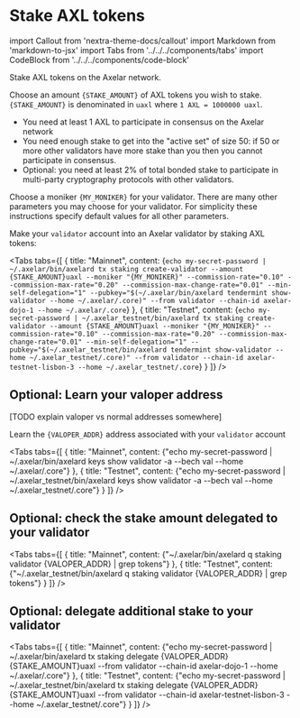 # Stake AXL tokens

import Callout from 'nextra-theme-docs/callout'
import Markdown from 'markdown-to-jsx'
import Tabs from '../../../components/tabs'
import CodeBlock from '../../../components/code-block'

Stake AXL tokens on the Axelar network.

Choose an amount `{STAKE_AMOUNT}` of AXL tokens you wish to stake. `{STAKE_AMOUNT}` is denominated in `uaxl` where `1 AXL = 1000000 uaxl`.

* You need at least 1 AXL to participate in consensus on the Axelar network
* You need enough stake to get into the "active set" of size 50: if 50 or more other validators have more stake than you then you cannot participate in consensus.
* Optional: you need at least 2% of total bonded stake to participate in multi-party cryptography protocols with other validators.

Choose a moniker `{MY_MONIKER}` for your validator. There are many other parameters you may choose for your validator. For simplicity these instructions specify default values for all other parameters.

Make your `validator` account into an Axelar validator by staking AXL tokens:

<Tabs tabs={[
  {
    title: "Mainnet",
    content: <CodeBlock language="bash">
{`echo my-secret-password | ~/.axelar/bin/axelard tx staking create-validator --amount {STAKE_AMOUNT}uaxl --moniker "{MY_MONIKER}" --commission-rate="0.10" --commission-max-rate="0.20" --commission-max-change-rate="0.01" --min-self-delegation="1" --pubkey="$(~/.axelar/bin/axelard tendermint show-validator --home ~/.axelar/.core)" --from validator --chain-id axelar-dojo-1 --home ~/.axelar/.core`}
    </CodeBlock>
  },
  {
    title: "Testnet",
    content: <CodeBlock language="bash">
{`echo my-secret-password | ~/.axelar_testnet/bin/axelard tx staking create-validator --amount {STAKE_AMOUNT}uaxl --moniker "{MY_MONIKER}" --commission-rate="0.10" --commission-max-rate="0.20" --commission-max-change-rate="0.01" --min-self-delegation="1" --pubkey="$(~/.axelar_testnet/bin/axelard tendermint show-validator --home ~/.axelar_testnet/.core)" --from validator --chain-id axelar-testnet-lisbon-3 --home ~/.axelar_testnet/.core`}
    </CodeBlock>
  }
]} />

## Optional: Learn your valoper address

[TODO explain valoper vs normal addresses somewhere]

Learn the `{VALOPER_ADDR}` address associated with your `validator` account

<Tabs tabs={[
  {
    title: "Mainnet",
    content: <CodeBlock language="bash">
      {"echo my-secret-password | ~/.axelar/bin/axelard keys show validator -a --bech val --home ~/.axelar/.core"}
    </CodeBlock>
  },
  {
    title: "Testnet",
    content: <CodeBlock language="bash">
      {"echo my-secret-password | ~/.axelar_testnet/bin/axelard keys show validator -a --bech val --home ~/.axelar_testnet/.core"}
    </CodeBlock>
  }
]} />

## Optional: check the stake amount delegated to your validator

<Tabs tabs={[
  {
    title: "Mainnet",
    content: <CodeBlock language="bash">
      {"~/.axelar/bin/axelard q staking validator {VALOPER_ADDR} | grep tokens"}
    </CodeBlock>
  },
  {
    title: "Testnet",
    content: <CodeBlock language="bash">
      {"~/.axelar_testnet/bin/axelard q staking validator {VALOPER_ADDR} | grep tokens"}
    </CodeBlock>
  }
]} />

## Optional: delegate additional stake to your validator

<Tabs tabs={[
  {
    title: "Mainnet",
    content: <CodeBlock language="bash">
      {"echo my-secret-password | ~/.axelar/bin/axelard tx staking delegate {VALOPER_ADDR} {STAKE_AMOUNT}uaxl --from validator --chain-id axelar-dojo-1 --home ~/.axelar/.core"}
    </CodeBlock>
  },
  {
    title: "Testnet",
    content: <CodeBlock language="bash">
      {"echo my-secret-password | ~/.axelar_testnet/bin/axelard tx staking delegate {VALOPER_ADDR} {STAKE_AMOUNT}uaxl --from validator --chain-id axelar-testnet-lisbon-3 --home ~/.axelar_testnet/.core"}
    </CodeBlock>
  }
]} />